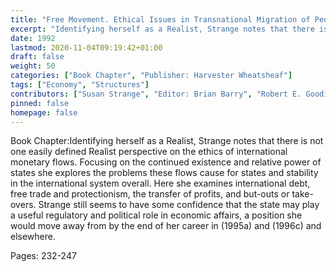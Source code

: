 ```yaml
---
title: "Free Movement. Ethical Issues in Transnational Migration of People and Money: Ethics and the Movement of Money: Realist Approaches"
excerpt: "Identifying herself as a Realist, Strange notes that there is not one easily defined Realist perspective on the ethics of international monetary flows. Focusing on the continued existence and relative power of states she explores the problems these flows cause for states and stability in the international system overall. Here she examines international debt, free trade and protectionism, the transfer of profits, and but-outs or take-overs. Strange still seems to have some confidence that the state may play a useful regulatory and political role in economic affairs, a position she would move away from by the end of her career in (1995a) and (1996c) and elsewhere."
date: 1992
lastmod: 2020-11-04T09:19:42+01:00
draft: false
weight: 50
categories: ["Book Chapter", "Publisher: Harvester Wheatsheaf"]
tags: ["Economy", "Structures"]
contributors: ["Susan Strange", "Editor: Brian Barry", "Robert E. Goodin"]
pinned: false
homepage: false
---
```


Book Chapter:Identifying herself as a Realist, Strange notes that there is not one easily defined Realist perspective on the ethics of international monetary flows. Focusing on the continued existence and relative power of states she explores the problems these flows cause for states and stability in the international system overall. Here she examines international debt, free trade and protectionism, the transfer of profits, and but-outs or take-overs. Strange still seems to have some confidence that the state may play a useful regulatory and political role in economic affairs, a position she would move away from by the end of her career in (1995a) and (1996c) and elsewhere.

Pages: 232-247